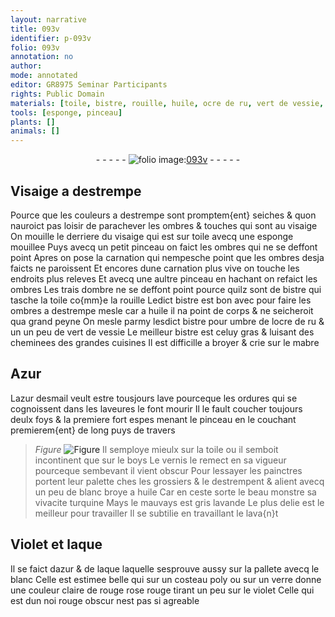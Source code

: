 ```yaml
---
layout: narrative
title: 093v
identifier: p-093v
folio: 093v
annotation: no
author:
mode: annotated
editor: GR8975 Seminar Participants
rights: Public Domain
materials: [toile, bistre, rouille, huile, ocre de ru, vert de vessie, mabre, Azur, azur desmail, boys, laque, azur, verre]
tools: [esponge, pinceau]
plants: []
animals: []
---
```


<div class="folio" align="center">- - - - - <a href="http://gallica.bnf.fr/ark:/12148/btv1b10500001g/f192.image" target="_blank"><img src="https://cu-mkp.github.io/2017-workshop-edition/assets/photo-icon.png" alt="folio image: " style="display:inline-block; margin-bottom:-3px;"/>093v</a> - - - - - </div>    

## Visaige a destrempe

 
Pource que les couleurs a destrempe sont promptem{ent} seiches & quon nauroict pas loisir de parachever les ombres & touches qui sont au visaige On mouille le derriere du visaige qui est sur <span class="m">toile</span> avecq une <span class="tl">esponge</span> mouillee Puys avecq un petit <span class="tl">pinceau</span> on faict les ombres qui ne se deffont point Apres on pose la carnation qui nempesche point que les ombres desja faicts ne paroissent Et encores dune carnation plus vive on touche les endroits plus releves Et avecq une aultre <span class="tl">pinceau</span> en hachant on refaict les ombres Les trais dombre ne se deffont point pource quilz sont de <span class="m">bistre</span> qui tasche la <span class="m">toile</span> co{mm}e la <span class="m">rouille</span> Ledict <span class="m">bistre</span> est bon avec pour faire les ombres a destrempe mesle car a <span class="m">huile</span> il na point de corps & ne seicheroit qua grand peyne On mesle parmy lesdict <span class="m">bistre</span> pour umbre de l<span class="m">ocre de ru</span> & un un peu de <span class="m">vert de vessie</span> Le meilleur <span class="m">bistre</span> est celuy gras & luisant des cheminees des grandes cuisines Il est difficille a broyer & crie sur le <span class="m">mabre</span>
    

## <span class="m">Azur</span>

 
L<span class="m">azur desmail</span> veult estre tousjours lave pourceque les ordures qui se cognoissent dans les laveures le font mourir Il le fault coucher toujours deulx foys & la premiere fort espes menant le pinceau en le couchant premierem{ent} de long puys de travers 
> *Figure*
> <a href="" target="_blank"><img src="https://cu-mkp.github.io/GR8975-edition/assets/photo-icon.png" alt="Figure" style="display:inline-block; margin-bottom:-3px;"/></a>
 Il semploye mieulx sur la <span class="m">toile</span> ou il semboit incontinent que sur le <span class="m">boys</span> Le vernis le remect en sa vigueur pourceque sembevant il vient obscur Pour lessayer les <span class="pro">painctres</span> portent leur palette ches les <span class="pro">grossiers</span> & le destrempent & alient avecq un peu de blanc broye a <span class="m">huile</span> Car en ceste sorte le beau monstre sa vivacite turquine Mays le mauvays est gris lavande Le plus delie est le meilleur pour travailler Il se subtilie en travaillant le lava{n}t
    

## Violet et <span class="m">laque</span>

 
Il se faict d<span class="m">azur</span> & de <span class="m">laque</span> laquelle sesprouve aussy sur la pallete avecq le blanc Celle est estimee belle qui sur un costeau poly ou sur un <span class="m">verre</span> donne une couleur claire de rouge rose rouge tirant un peu sur le violet Celle qui est dun noi rouge obscur nest pas si agreable
 